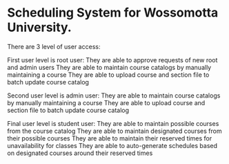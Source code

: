 # Scheduling System for Wossomotta University.

There are 3 level of user access:

First user level is root user:
They are able to approve requests of new root and admin users
They are able to maintain course catalogs by manually maintaining a course
They are able to upload course and section file to batch update course catalog


Second user level is admin user:
They are able to maintain course catalogs by manually maintaining a course
They are able to upload course and section file to batch update course catalog


Final user level is student user:
They are able to maintain possible courses from the course catalog
They are able to maintain designated courses from their possible courses
They are able to maintain their reserved times for unavailability for classes
They are able to auto-generate schedules based on designated courses around their reserved times

